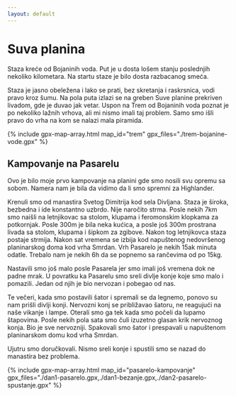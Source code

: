 ```yaml
---
layout: default
---
```


# Suva planina

Staza kreće od Bojaninih voda.
Put je u dosta lošem stanju poslednjih nekoliko kilometara.
Na startu staze je bilo dosta razbacanog smeća.

Staza je jasno obeležena i lako se prati, bez skretanja i raskrsnica, vodi pravo kroz šumu. Na pola puta izlazi se na greben Suve planine prekriven livadom, gde je duvao jak vetar. Uspon na Trem od Bojaninih voda poznat je po nekoliko lažnih vrhova, ali mi nismo imali taj problem. Samo smo išli pravo do vrha na kom se nalazi mala piramida.

{% include gpx-map-array.html map_id="trem" gpx_files="./trem-bojanine-vode.gpx" %}

## Kampovanje na Pasarelu

Ovo je bilo moje prvo kampovanje na planini gde smo nosili svu opremu sa sobom.
Namera nam je bila da vidimo da li smo spremni za Highlander.

Krenuli smo od manastira Svetog Dimitrija kod sela Divljana.
Staza je široka, bezbedna i ide konstantno uzbrdo. Nije naročito strma.
Posle nekih 7km smo naišli na letnjikovac sa stolom, klupama i feromonskim klopkama za potkornjak.
Posle 300m je bila neka kućica, a posle još 300m prostrana livada sa stolom, klupama i šipkom za zgibove.
Nakon tog letnjikovca staza postaje strmija. Nakon sat vremena se izbija kod napuštenog nedovršenog planinarskog doma kod vrha Smrdan.
Vrh Pasarelo je nekih 15ak minuta odatle. Trebalo nam je nekih 6h da se popnemo sa rančevima od po 15kg.

Nastavili smo još malo posle Pasarela jer smo imali još vremena dok ne padne mrak. U povratku ka Pasarelu smo sreli divlje konje koje smo malo i pomazili. Jedan od njih je bio  nervozan i pobegao od nas.

Te večeri, kada smo postavili šator i spremali se da legnemo, ponovo su nam prišli divlji konji. Nervozni konj se približavao šatoru, ne reagujući na naše vikanje i lampe. Oterali smo ga tek kada smo počeli da lupamo štapovima. Posle nekih pola sata smo čuli izuzetno glasan krik nervoznog konja. Bio je sve nervozniji. Spakovali smo šator i prespavali u napuštenom planinarskom domu kod vrha Smrdan.

Ujutru smo doručkovali. Nismo sreli konje i spustili smo se nazad do manastira bez problema.

{% include gpx-map-array.html map_id="pasarelo-kampovanje" gpx_files="./dan1-pasarelo.gpx,./dan1-bezanje.gpx,./dan2-pasarelo-spustanje.gpx" %}